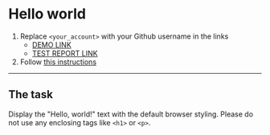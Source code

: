 # Hello world
1. Replace `<your_account>` with your Github username in the links
    - [DEMO LINK](https://github.com/vyacheslav-sergienko.github.io/layout_hello-world/) <br>
    - [TEST REPORT LINK](https://github.com/vyacheslav-sergienko.github.io/layout_hello-world/report/html_report/)
2. Follow [this instructions](https://mate-academy.github.io/layout_task-guideline/)
___

## The task 
Display the "Hello, world!" text with the default browser styling. Please do not 
use any enclosing tags like `<h1>` or `<p>`.
